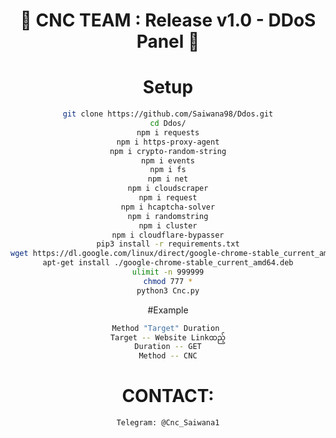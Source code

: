 <div align=center>
 
# 🚀 CNC TEAM : Release v1.0 - DDoS Panel 🚀

# Setup
```sh
git clone https://github.com/Saiwana98/Ddos.git
cd Ddos/
npm i requests
npm i https-proxy-agent
npm i crypto-random-string
npm i events
npm i fs
npm i net
npm i cloudscraper
npm i request
npm i hcaptcha-solver
npm i randomstring
npm i cluster
npm i cloudflare-bypasser
pip3 install -r requirements.txt
wget https://dl.google.com/linux/direct/google-chrome-stable_current_amd64.deb
apt-get install ./google-chrome-stable_current_amd64.deb
ulimit -n 999999
chmod 777 *
python3 Cnc.py
```

#Example
```sh
Method "Target" Duration 
Target -- Website Linkထည့်
Duration -- GET
Method -- CNC
```

# CONTACT:
```sh
Telegram: @Cnc_Saiwana1
```
